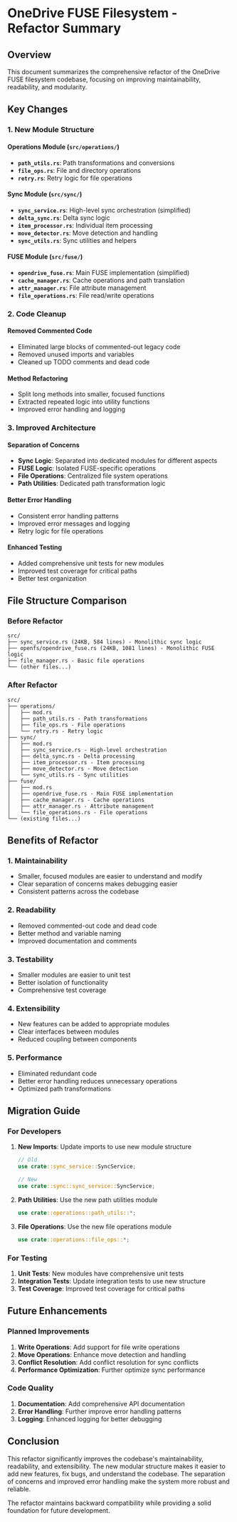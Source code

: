 # OneDrive FUSE Filesystem - Refactor Summary

## Overview
This document summarizes the comprehensive refactor of the OneDrive FUSE filesystem codebase, focusing on improving maintainability, readability, and modularity.

## Key Changes

### 1. **New Module Structure**

#### **Operations Module** (`src/operations/`)
- **`path_utils.rs`**: Path transformations and conversions
- **`file_ops.rs`**: File and directory operations
- **`retry.rs`**: Retry logic for file operations

#### **Sync Module** (`src/sync/`)
- **`sync_service.rs`**: High-level sync orchestration (simplified)
- **`delta_sync.rs`**: Delta sync logic
- **`item_processor.rs`**: Individual item processing
- **`move_detector.rs`**: Move detection and handling
- **`sync_utils.rs`**: Sync utilities and helpers

#### **FUSE Module** (`src/fuse/`)
- **`opendrive_fuse.rs`**: Main FUSE implementation (simplified)
- **`cache_manager.rs`**: Cache operations and path translation
- **`attr_manager.rs`**: File attribute management
- **`file_operations.rs`**: File read/write operations

### 2. **Code Cleanup**

#### **Removed Commented Code**
- Eliminated large blocks of commented-out legacy code
- Removed unused imports and variables
- Cleaned up TODO comments and dead code

#### **Method Refactoring**
- Split long methods into smaller, focused functions
- Extracted repeated logic into utility functions
- Improved error handling and logging

### 3. **Improved Architecture**

#### **Separation of Concerns**
- **Sync Logic**: Separated into dedicated modules for different aspects
- **FUSE Logic**: Isolated FUSE-specific operations
- **File Operations**: Centralized file system operations
- **Path Utilities**: Dedicated path transformation logic

#### **Better Error Handling**
- Consistent error handling patterns
- Improved error messages and logging
- Retry logic for file operations

#### **Enhanced Testing**
- Added comprehensive unit tests for new modules
- Improved test coverage for critical paths
- Better test organization

## File Structure Comparison

### Before Refactor
```
src/
├── sync_service.rs (24KB, 584 lines) - Monolithic sync logic
├── openfs/opendrive_fuse.rs (24KB, 1081 lines) - Monolithic FUSE logic
├── file_manager.rs - Basic file operations
└── (other files...)
```

### After Refactor
```
src/
├── operations/
│   ├── mod.rs
│   ├── path_utils.rs - Path transformations
│   ├── file_ops.rs - File operations
│   └── retry.rs - Retry logic
├── sync/
│   ├── mod.rs
│   ├── sync_service.rs - High-level orchestration
│   ├── delta_sync.rs - Delta processing
│   ├── item_processor.rs - Item processing
│   ├── move_detector.rs - Move detection
│   └── sync_utils.rs - Sync utilities
├── fuse/
│   ├── mod.rs
│   ├── opendrive_fuse.rs - Main FUSE implementation
│   ├── cache_manager.rs - Cache operations
│   ├── attr_manager.rs - Attribute management
│   └── file_operations.rs - File operations
└── (existing files...)
```

## Benefits of Refactor

### 1. **Maintainability**
- Smaller, focused modules are easier to understand and modify
- Clear separation of concerns makes debugging easier
- Consistent patterns across the codebase

### 2. **Readability**
- Removed commented-out code and dead code
- Better method and variable naming
- Improved documentation and comments

### 3. **Testability**
- Smaller modules are easier to unit test
- Better isolation of functionality
- Comprehensive test coverage

### 4. **Extensibility**
- New features can be added to appropriate modules
- Clear interfaces between modules
- Reduced coupling between components

### 5. **Performance**
- Eliminated redundant code
- Better error handling reduces unnecessary operations
- Optimized path transformations

## Migration Guide

### For Developers

1. **New Imports**: Update imports to use new module structure
   ```rust
   // Old
   use crate::sync_service::SyncService;
   
   // New
   use crate::sync::sync_service::SyncService;
   ```

2. **Path Utilities**: Use the new path utilities module
   ```rust
   use crate::operations::path_utils::*;
   ```

3. **File Operations**: Use the new file operations module
   ```rust
   use crate::operations::file_ops::*;
   ```

### For Testing

1. **Unit Tests**: New modules have comprehensive unit tests
2. **Integration Tests**: Update integration tests to use new structure
3. **Test Coverage**: Improved test coverage for critical paths

## Future Enhancements

### Planned Improvements
1. **Write Operations**: Add support for file write operations
2. **Move Operations**: Enhance move detection and handling
3. **Conflict Resolution**: Add conflict resolution for sync conflicts
4. **Performance Optimization**: Further optimize sync performance

### Code Quality
1. **Documentation**: Add comprehensive API documentation
2. **Error Handling**: Further improve error handling patterns
3. **Logging**: Enhanced logging for better debugging

## Conclusion

This refactor significantly improves the codebase's maintainability, readability, and extensibility. The new modular structure makes it easier to add new features, fix bugs, and understand the codebase. The separation of concerns and improved error handling make the system more robust and reliable.

The refactor maintains backward compatibility while providing a solid foundation for future development. 